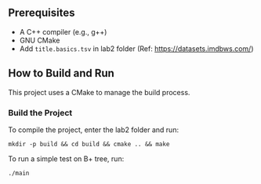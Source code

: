 ## Prerequisites

- A C++ compiler (e.g., g++)
- GNU CMake
- Add `title.basics.tsv` in lab2 folder (Ref: https://datasets.imdbws.com/)

## How to Build and Run

This project uses a CMake to manage the build process.

### Build the Project

To compile the project, enter the lab2 folder and run:

```
mkdir -p build && cd build && cmake .. && make
```

To run a simple test on B+ tree, run:
```
./main
```
